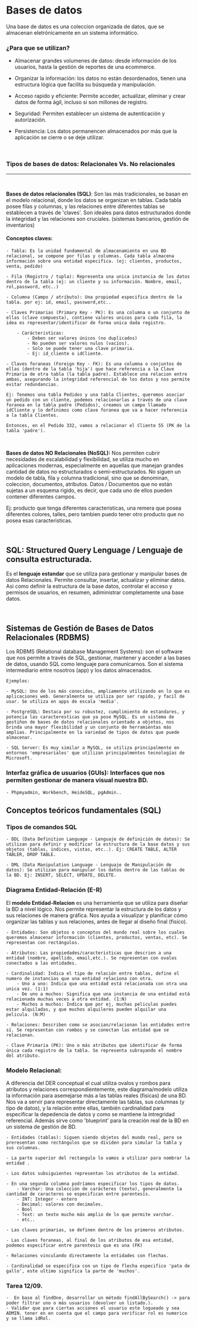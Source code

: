 # Bases de datos

Una base de datos es una coleccion organizada de datos, que se almacenan eletrónicamente en un sistema informático.

### ¿Para que se utilizan?

- Almacenar grandes volumenes de datos: desde información de los usuarios, hasta la gestión de reportes de una ecommerce.

- Organizar la información: los datos no están desordenados, tienen una estructura lógica que facilita su búsqueda y manipulación.

- Acceso rapido y eficiente: Permite acceder, actualizar, eliminar y crear datos de forma ágil, incluso si son millones de registro.

- Seguridad: Permiten establecer un sistema de autenticación y autorización.

- Persistencia: Los datos permanencen almacenados por más que la aplicación se cierre o se deje utilizar.

<br>

### Tipos de bases de datos: Relacionales Vs. No relacionales

---

<br>

**Bases de datos relacionales (SQL)**: Son las más tradicionales, se basan en el modelo relacional, donde los datos se organizan en tablas. Cada tabla posee filas y columnas, y las relaciones entre diferentes tablas se establecen a través de 'claves'. Son ideales para datos estructurados donde la integridad y las relaciones son cruciales. (sistemas bancarios, gestión de inventarios)

#### Conceptos claves:

    - Tabla: Es la unidad fundamental de almacenamiento en una BD relacional, se compone por filas y columnas. Cada tabla almacena información sobre una entidad especifica. (ej: clientes, productos, venta, pedido)

    - Fila (Registro / tupla): Representa una unica instancia de los datos dentro de la tabla (ej: un cliente y su información. Nombre, email, rol,password, etc..)

    - Columna (Campo / atributo): Una propiedad especifica dentro de la tabla. por ej: id, email, password,etc..

    - Claves Primarias (Primary Key - PK): Es una columna o un conjunto de ellas (clave compuesta), contiene valores unicos para cada fila, la idea es representar/identificar de forma unica dada registro.

        - Carácteristicas:  
            - Deben ser valores únicos (no duplicados)
            - No pueden ser valores nulos (vacíos).
            - Solo se puede tener una clave primaria.
            - Ej: id_cliente o idCliente.
    
    - Claves foraneas (Foreign Key - FK): Es una columna o conjuntos de ellas (dentro de la tabla 'hija') que hace referencia a la Clave Primaria de otra tabla (la tabla padre). Establece una relacion entre ambas, asegurando la integridad referencial de los datos y nos permite evitar redundancias.

    Ej: Tenemos una tabla Pedidos y una tabla Clientes, queremos asociar un pedido con un cliente, podemos relacionarlas a través de una clave foranea en la tabla padre (Pedidos), creamos un campo llamado idCliente y lo definimos como clave foranea que va a hacer referencia a la tabla Clientes.

    Entonces, en el Pedido 332, vamos a relacionar el Cliente 55 (PK de la tabla 'padre'). 


<br>

**Bases de datos NO Relacionales (NoSQL):**
Nos permiten cubrir necesidades de escalabilidad y flexibilidad, se utiliza mucho en aplicaciones modernas, especialmente en aquellas que manejan grandes cantidad de datos no estructurados o semi-estructurados. No siguen un modelo de tabla, fila y columna tradicional, sino que se denominan, coleccion, documentos, atributos.
Datos / Documentos que no están sujetas a un esquema rigido, es decir, que cada uno de ellos pueden contener diferentes campos.

Ej: producto que tenga diferentes caracteristicas, una remera que posea diferentes colores, talles, pero tambien puedo tener otro producto que no posea esas caracteristicas.


<br>

## SQL: Structured Query Lenguage / Lenguaje de consulta estructurada.

Es el **lenguaje estandar** que se utiliza para gestionar y manipular bases de datos Relacionales. Permite consultar, insertar, actualizar y eliminar datos. Asi como definir la estructura de la base datos, controlar el acceso y permisos de usuarios, en resumen, adiministrar completamente una base datos.

<br>

## Sistemas de Gestión de Bases de Datos Relacionales (RDBMS)

Los RDBMS (Relational database Management Systems): son el software que nos permite a través de SQL, gestionar, mantener y acceder a las bases de datos, usando SQL como lenguaje para comunicarnos. Son el sistema intermediario entre nosotros (app) y los datos almacenados.

    Ejemplos:

    - MySQL: Uno de los más conocidos, ampliamente utilizando en lo que es aplicaciones web. Generalmente se utiliza por ser rapido, y facil de usar. Se utiliza en apps de escala 'media'.

    - PostgreSQL: Destaca por su robustez, cumplimiento de estandares, y potencia las caracteresticas que ya pose MySQL. Es un sistema de gestiñon de bases de datos relacionales orientado a objetos, nos brinda una mayor flexibilidad y un conjunto de herramientas más amplias. Principalmente en la variedad de tipos de datos que puede almacenar.

    - SQL Server: Es muy similar a MySQL, se utiliza principalmente en entornos 'empresariales' que utilizan principalmentes tecnologías de Microsoft. 


### Interfaz gráfica de usuarios (GUIs): Interfaces que nos permiten gestionar de manera visual nuestra BD.

    - Phpmyadmin, Workbench, HeideSQL, pgAdmin..


## Conceptos teóricos fundamentales (SQL)


### Tipos de comandos SQL
    
    - DDL (Data Definition Language - Lenguaje de definición de datos): Se utilizan para definir y modificar la estructura de la base datos y sus objetos (tablas, indices, vistas, etc..). Ej: CREATE TABLE, ALTER TABLER, DROP TABLE.

    - DML (Data Manipulation Language - Lenguaje de Manipulación de datos): Se utilizan para manipular los datos dentro de las tablas de la BD. Ej: INSERT, SELECT, UPDATE, DELETE.


### Diagrama Entidad-Relación (E-R)

El **modelo Entidad-Relacion** es una herramienta que se utiliza para diseñar la BD a nivel lógico. Nos permite representar la estructura de los datos y sus relaciones de manera gráfica. Nos ayuda a visualizar y planificar cómo organizar las tablas y sus relaciones, antes de llegar al diseño final (fisico).

    - Entidades: Son objetos o conceptos del mundo real sobre los cuales queremos almacenar información (clientes, productos, ventas, etc). Se representan con rectángulos.

    - Atributos: Las propiedades/caracteristicas que descrien a una entidad (nombre, apellido, email,etc.). Se representan con ovalos conectados a las entidades.

    - Cardinalidad: Indica el tipo de relación entre tablas, define el numero de instancias que una entidad relaciona con otra. 
        - Uno a uno: Indica que una entidad está relacionada con otra una unica vez. (1:1)
        - De uno a muchos: Significa que una instancia de una entidad está relacionada muchas veces a otra entidad. (1:N)
        - Muchos a muchos: Indica que por ej, muchas peliculas puedes estar alquiladas, y que muchos alquileres pueden alquilar una pelicula. (N:M)

    - Relaciones: Describen como se asocian/relacionan las entidades entre sí. Se representan con rombos y se conectan las entidad que se relacionan.

    - Clave Primaria (PK): Uno o más atributos que identificar de forma única cada registro de la tabla. Se representa subrayando el nombre del atributo.


### Modelo Relacional:

A diferencia del DER conceptual el cual utiliza ovalos y rombos para atributos y relaciones correspondientemente, este diagrama/modelo utiliza la información para asemejarse más a las tablas reales (fisicas) de una BD. Nos va a servir para representar directamente las tablas, sus columnas (y tipo de datos), y la relación entre ellas, también cardinalidad para especificar la depedencia de datos y como se mantiene la intregridad referencial. Además sirve como 'blueprint' para la creación real de la BD en un sistema de gestión de BD. 

    - Entidades (tablas): Siguen siendo objetos del mundo real, pero se preresentan como rectángulos que se dividen para simular la tabla y sus columnas.

    - La parte superior del rectangulo lo vamos a utilizar para nombrar la entidad .

    - Los datos subsiguientes representan los atributos de la entidad.

    - En una segunda columna podríamos especificar los tipos de datos.
        - Varchar: Una colección de carácteres (texto), generalmente la cantidad de caracteres se especifican entre parentesís.
        - INT: Integer - entero
        - Decimal: valores con decimales.
        - Bool
        - Text: un texto mucho más amplio de lo que permite varchar.
        - etc..
    
    - Las claves primarias, se definen dentro de los primeros atributos.

    - Las claves foraneas, al final de los atributos de esa entidad, podemos especificar entre parentesis que es una (FK)

    - Relaciones vinculando directamente la entidades con flechas.

    - Cardinalidad se especifica con un tipo de flecha especifico 'pata de gallo', este ultimo significa la parte de 'muchos'.


### Tarea 12/09.

    -  En base al findOne, desarrollar un método findAllBySearch() -> para poder filtrar uno o más usuarios (devolver un listado.).
    - Validar que para ciertas acciones el usuario este logueado y sea ADMIN. tener en en cuenta que el campo para verificar rol es numerico y se llama idRol.